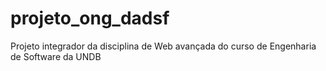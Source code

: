 # projeto_ong_dadsf
Projeto integrador da disciplina de Web avançada do curso de Engenharia de Software da UNDB

